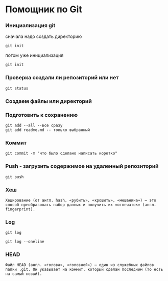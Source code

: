 # Помощник по Git

### Инициализация git

сначала надо создать директорию

```
git init
```

потом уже инициализация

```
git init
```

### Проверка создали ли репозиторий или нет

``` 
git status
```

### Создаем файлы или директорий


### Подготовить к сохранению

```
git add --all --все сразу
git add readme.md -- только выбранный
```

### Коммит

```
git commit -m "что было сделано написать коротко"
```

### Push - загрузить содержимое на удаленный репозиторий

```
git push
```


### Хеш


```
Хеширование (от англ. hash, «рубить», «крошить», «мешанина») — это способ преобразовать набор данных и получить их «отпечаток» (англ. fingerprint).
```

### Log

```
git log

git log --oneline
```

### HEAD

```
Файл HEAD (англ. «голова», «головной») — один из служебных файлов папки .git. Он указывает на коммит, который сделан последним (то есть на самый новый).
```